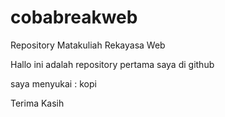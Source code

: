 # cobabreakweb
Repository Matakuliah Rekayasa Web

Hallo ini adalah repository pertama saya di github

saya menyukai : kopi

Terima Kasih
